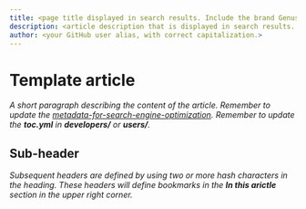 ```yaml
---
title: <page title displayed in search results. Include the brand Genus. Max. 60 chars.>
description: <article description that is displayed in search results. 115 to 145 chars.>
author: <your GitHub user alias, with correct capitalization.>
---
```


# Template article
_A short paragraph describing the content of the article._
_Remember to update the [metadata-for-search-engine-optimization](metadata-for-search-engine-optimization.md)._
_Remember to update the __toc.yml__ in __developers/__ or __users/__._


## Sub-header
_Subsequent headers are defined by using two or more hash characters in the heading. These headers will define bookmarks in the __In this arictle__ section in the upper right corner._
